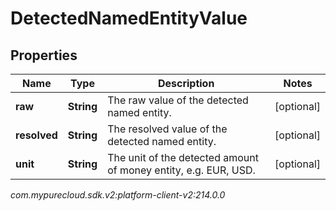 # DetectedNamedEntityValue


## Properties

| Name | Type | Description | Notes |
| ------------ | ------------- | ------------- | ------------- |
| **raw** | **String** | The raw value of the detected named entity. |  [optional] |
| **resolved** | **String** | The resolved value of the detected named entity. |  [optional] |
| **unit** | **String** | The unit of the detected amount of money entity, e.g. EUR, USD. |  [optional] |




_com.mypurecloud.sdk.v2:platform-client-v2:214.0.0_
